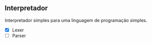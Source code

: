 ## Interpretador

Interpretador simples para uma linguagem de programação simples.

- [x] Lexer
- [ ] Parser

